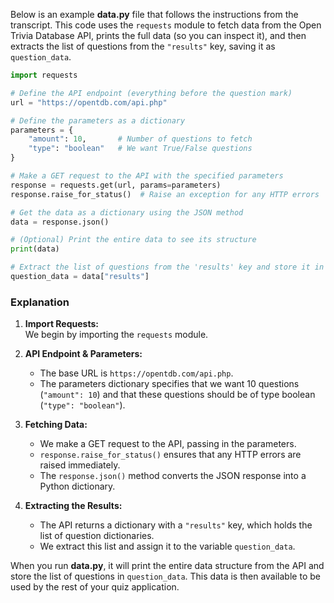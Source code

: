 Below is an example **data.py** file that follows the instructions from the transcript. This code uses the `requests` module to fetch data from the Open Trivia Database API, prints the full data (so you can inspect it), and then extracts the list of questions from the `"results"` key, saving it as `question_data`.

```python
import requests

# Define the API endpoint (everything before the question mark)
url = "https://opentdb.com/api.php"

# Define the parameters as a dictionary
parameters = {
    "amount": 10,       # Number of questions to fetch
    "type": "boolean"   # We want True/False questions
}

# Make a GET request to the API with the specified parameters
response = requests.get(url, params=parameters)
response.raise_for_status()  # Raise an exception for any HTTP errors

# Get the data as a dictionary using the JSON method
data = response.json()

# (Optional) Print the entire data to see its structure
print(data)

# Extract the list of questions from the 'results' key and store it in question_data
question_data = data["results"]
```

### Explanation

1. **Import Requests:**  
   We begin by importing the `requests` module.

2. **API Endpoint & Parameters:**  
   - The base URL is `https://opentdb.com/api.php`.
   - The parameters dictionary specifies that we want 10 questions (`"amount": 10`) and that these questions should be of type boolean (`"type": "boolean"`).

3. **Fetching Data:**  
   - We make a GET request to the API, passing in the parameters.
   - `response.raise_for_status()` ensures that any HTTP errors are raised immediately.
   - The `response.json()` method converts the JSON response into a Python dictionary.

4. **Extracting the Results:**  
   - The API returns a dictionary with a `"results"` key, which holds the list of question dictionaries.
   - We extract this list and assign it to the variable `question_data`.

When you run **data.py**, it will print the entire data structure from the API and store the list of questions in `question_data`. This data is then available to be used by the rest of your quiz application.
